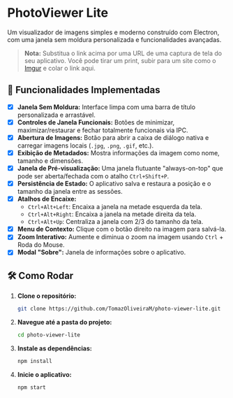 # PhotoViewer Lite

Um visualizador de imagens simples e moderno construído com Electron, com uma janela sem moldura personalizada e funcionalidades avançadas.

 
> **Nota:** Substitua o link acima por uma URL de uma captura de tela do seu aplicativo. Você pode tirar um print, subir para um site como o [Imgur](https://imgur.com/) e colar o link aqui.

## 🚀 Funcionalidades Implementadas

- [x] **Janela Sem Moldura:** Interface limpa com uma barra de título personalizada e arrastável.
- [x] **Controles de Janela Funcionais:** Botões de minimizar, maximizar/restaurar e fechar totalmente funcionais via IPC.
- [x] **Abertura de Imagens:** Botão para abrir a caixa de diálogo nativa e carregar imagens locais (`.jpg`, `.png`, `.gif`, etc.).
- [x] **Exibição de Metadados:** Mostra informações da imagem como nome, tamanho e dimensões.
- [x] **Janela de Pré-visualização:** Uma janela flutuante "always-on-top" que pode ser aberta/fechada com o atalho `Ctrl+Shift+P`.
- [x] **Persistência de Estado:** O aplicativo salva e restaura a posição e o tamanho da janela entre as sessões.
- [x] **Atalhos de Encaixe:**
    - `Ctrl+Alt+Left`: Encaixa a janela na metade esquerda da tela.
    - `Ctrl+Alt+Right`: Encaixa a janela na metade direita da tela.
    - `Ctrl+Alt+Up`: Centraliza a janela com 2/3 do tamanho da tela.
- [x] **Menu de Contexto:** Clique com o botão direito na imagem para salvá-la.
- [x] **Zoom Interativo:** Aumente e diminua o zoom na imagem usando `Ctrl` + Roda do Mouse.
- [x] **Modal "Sobre":** Janela de informações sobre o aplicativo.

## 🛠️ Como Rodar

1.  **Clone o repositório:**
    ```bash
    git clone https://github.com/TomazOliveiraM/photo-viewer-lite.git
    ```
2.  **Navegue até a pasta do projeto:**
    ```bash
    cd photo-viewer-lite
    ```
3.  **Instale as dependências:**
    ```bash
    npm install
    ```
4.  **Inicie o aplicativo:**
    ```bash
    npm start
    ```

